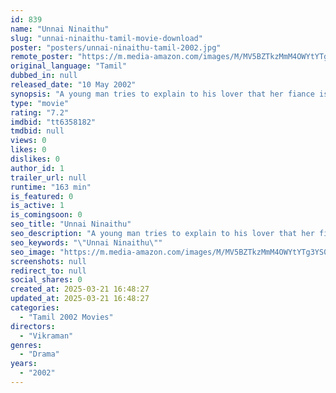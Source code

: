 ```yaml
---
id: 839
name: "Unnai Ninaithu"
slug: "unnai-ninaithu-tamil-movie-download"
poster: "posters/unnai-ninaithu-tamil-2002.jpg"
remote_poster: "https://m.media-amazon.com/images/M/MV5BZTkzMmM4OWYtYTg3YS00MGRkLTg0Y2EtNmNiZjY1YTljYWUwXkEyXkFqcGc@._V1_SX300.jpg"
original_language: "Tamil"
dubbed_in: null
released_date: "10 May 2002"
synopsis: "A young man tries to explain to his lover that her fiance is a crook. She refuses to believe him. Later, she realises her mistake and comes back to him. But the man now loves another woman."
type: "movie"
rating: "7.2"
imdbid: "tt6358182"
tmdbid: null
views: 0
likes: 0
dislikes: 0
author_id: 1
trailer_url: null
runtime: "163 min"
is_featured: 0
is_active: 1
is_comingsoon: 0
seo_title: "Unnai Ninaithu"
seo_description: "A young man tries to explain to his lover that her fiance is a crook. She refuses to believe him. Later, she realises her mistake and comes back to him. But the man now loves another woman."
seo_keywords: "\"Unnai Ninaithu\""
seo_image: "https://m.media-amazon.com/images/M/MV5BZTkzMmM4OWYtYTg3YS00MGRkLTg0Y2EtNmNiZjY1YTljYWUwXkEyXkFqcGc@._V1_SX300.jpg"
screenshots: null
redirect_to: null
social_shares: 0
created_at: 2025-03-21 16:48:27
updated_at: 2025-03-21 16:48:27
categories:
  - "Tamil 2002 Movies"
directors:
  - "Vikraman"
genres:
  - "Drama"
years:
  - "2002"
---
```

